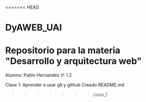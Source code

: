 <<<<<<< HEAD
# DyAWEB_UAI
Repositorio para la materia "Desarrollo y arquitectura web"
=======
Alumno: Pablo Hernandez
V: 1.2

Clase 1:
    Aprender a usar git y github
    Creado README.md
>>>>>>> clase_1
